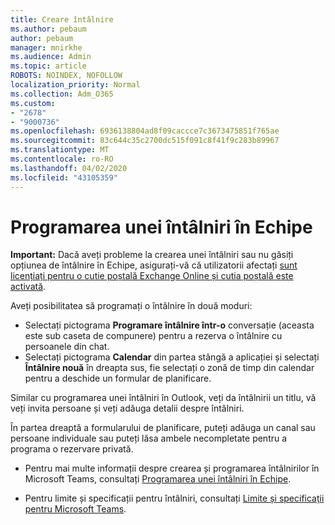 ```yaml
---
title: Creare întâlnire
ms.author: pebaum
author: pebaum
manager: mnirkhe
ms.audience: Admin
ms.topic: article
ROBOTS: NOINDEX, NOFOLLOW
localization_priority: Normal
ms.collection: Adm_O365
ms.custom:
- "2678"
- "9000736"
ms.openlocfilehash: 6936138804ad8f09caccce7c3673475851f765ae
ms.sourcegitcommit: 83c644c35c2700dc515f091c8f41f9c283b89967
ms.translationtype: MT
ms.contentlocale: ro-RO
ms.lasthandoff: 04/02/2020
ms.locfileid: "43105359"
---
```

# <a name="schedule-a-meeting-in-teams"></a>Programarea unei întâlniri în Echipe

**Important:** Dacă aveți probleme la crearea unei întâlniri sau nu găsiți opțiunea de întâlnire în Echipe, asigurați-vă că utilizatorii afectați [sunt licențiați pentru o cutie poștală Exchange Online și cutia poștală este activată](https://docs.microsoft.com/exchange/recipients-in-exchange-online/create-user-mailboxes).

Aveți posibilitatea să programați o întâlnire în două moduri: 

- Selectați pictograma **Programare întâlnire într-o** conversație (aceasta este sub caseta de compunere) pentru a rezerva o întâlnire cu persoanele din chat.
- Selectați pictograma **Calendar** din partea stângă a aplicației și selectați **Întâlnire nouă** în dreapta sus, fie selectați o zonă de timp din calendar pentru a deschide un formular de planificare.

Similar cu programarea unei întâlniri în Outlook, veți da întâlnirii un titlu, vă veți invita persoane și veți adăuga detalii despre întâlniri.

În partea dreaptă a formularului de planificare, puteți adăuga un canal sau persoane individuale sau puteți lăsa ambele necompletate pentru a programa o rezervare privată.

- Pentru mai multe informații despre crearea și programarea întâlnirilor în Microsoft Teams, consultați [Programarea unei întâlniri în Echipe](https://support.office.com/article/Schedule-a-meeting-in-Teams-943507a9-8583-4c58-b5d2-8ec8265e04e5).

- Pentru limite și specificații pentru întâlniri, consultați [Limite și specificații pentru Microsoft Teams](https://docs.microsoft.com/microsoftteams/limits-specifications-teams#meetings-and-calls).
